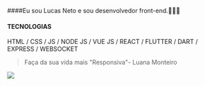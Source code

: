 
####Eu sou Lucas Neto e sou desenvolvedor front-end.👨🏾‍💻

#### TECNOLOGIAS

HTML / CSS / JS / NODE JS / VUE JS / REACT / FLUTTER / DART / EXPRESS / WEBSOCKET


> Faça da sua vida mais "Responsiva"- Luana Monteiro


![](https://komarev.com/ghpvc/?username=lucasnneto)

